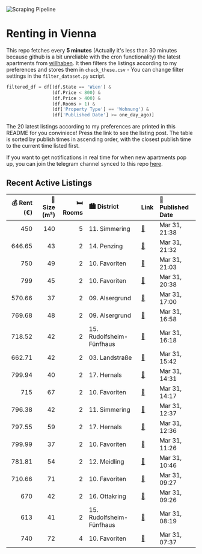 ![Scraping Pipeline](https://github.com/AthomsG/renting-in-vienna/actions/workflows/run_pipeline.yml/badge.svg)


# Renting in Vienna

This repo fetches every **5 minutes** (Actually it's less than 30 minutes because github is a bit unreliable with the cron functionality) the latest apartments from [willhaben](https://www.willhaben.at/).
It then filters the listings according to my preferences and stores them in `check_these.csv` - You can change filter settings in the `filter_dataset.py` script.

```python
filtered_df = df[(df.State == 'Wien') & 
                 (df.Price < 800) &
                 (df.Price > 400) &
                 (df.Rooms > 1) &
                 (df['Property Type'] == 'Wohnung') &
                 (df['Published Date'] >= one_day_ago)]
```

The 20 latest listings according to my preferences are printed in this README for you conviniece! Press the link to see the listing post.
The table is sorted by publish times in ascending order, with the closest publish time to the current time listed first.

If you want to get notifications in real time for when new apartments pop up, you can join the telegram channel synced to this repo [here](https://t.me/+1HPAYOf5BSsyNTlk).

## Recent Active Listings

|   💰 Rent (€) |   📏 Size (m²) |   🛏️ Rooms | 🏙️ District              | Link                                                                                                                                                                                                                                                                                                                      | 📅 Published Date   |
|-------------:|--------------:|-----------:|:-------------------------|:--------------------------------------------------------------------------------------------------------------------------------------------------------------------------------------------------------------------------------------------------------------------------------------------------------------------------|:-------------------|
|       450    |           140 |          5 | 11. Simmering            | [🔗](https://www.willhaben.at/iad/immobilien/d/mietwohnungen/wien/wien-1110-simmering/ein-helles-zimmer-mit-direktem-terrassenzugang-in-7-zimmer-studenten-wohngemeinschaft-mit-5-schlafzimmern-22-m%C2%B2-terrasse-f%C3%BCr-studentinnen-wg-geeignet-%281-k%C3%BCche-2-badezimmer-und-2-wcs%29-ab-1.-april-2-2126120537/) | Mar 31, 21:38      |
|       646.65 |            43 |          2 | 14. Penzing              | [🔗](https://www.willhaben.at/iad/immobilien/d/mietwohnungen/wien/wien-1140-penzing/2-zimmer-altbauwohnung-zur-miete---toplage-1140-895868210/)                                                                                                                                                                            | Mar 31, 21:32      |
|       750    |            49 |          2 | 10. Favoriten            | [🔗](https://www.willhaben.at/iad/immobilien/d/mietwohnungen/wien/wien-1100-favoriten/provisionsfrei:-sonnige-2-zimmer-wohnung-n%C3%A4he-helmut-zilk-park-851110560/)                                                                                                                                                      | Mar 31, 21:03      |
|       799    |            45 |          2 | 10. Favoriten            | [🔗](https://www.willhaben.at/iad/immobilien/d/mietwohnungen/wien/wien-1100-favoriten/sonnwend---living%21-erstbezug---k%C3%BCche---klima---beschattung---u1-n%C3%A4he%21-1661379415/)                                                                                                                                     | Mar 31, 20:38      |
|       570.66 |            37 |          2 | 09. Alsergrund           | [🔗](https://www.willhaben.at/iad/immobilien/d/mietwohnungen/wien/wien-1090-alsergrund/top-lage---alserbachstra%C3%9Fe-2-zimmer-wohnung-881505777/)                                                                                                                                                                        | Mar 31, 17:00      |
|       769.68 |            48 |          2 | 09. Alsergrund           | [🔗](https://www.willhaben.at/iad/immobilien/d/mietwohnungen/wien/wien-1090-alsergrund/ideale-2-zimmer-wohnung---top-lage--wg-geeignet-1916049773/)                                                                                                                                                                        | Mar 31, 16:58      |
|       718.52 |            42 |          2 | 15. Rudolfsheim-Fünfhaus | [🔗](https://www.willhaben.at/iad/immobilien/d/mietwohnungen/wien/wien-1150-rudolfsheim-f%C3%BCnfhaus/provisionsfrei:-unbefristeter-42m%C2%B2-altbau-mit-einbauk%C3%BCche-in-ruhelage---1150-wien-2115256489/)                                                                                                             | Mar 31, 16:18      |
|       662.71 |            42 |          2 | 03. Landstraße           | [🔗](https://www.willhaben.at/iad/immobilien/d/mietwohnungen/wien/wien-1030-landstra%C3%9Fe/%28reserviert%29-2-zimmerwohnung-zwischen-botanischer-garten-und-schweizer-garten-1221223994/)                                                                                                                                 | Mar 31, 15:42      |
|       799.94 |            40 |          2 | 17. Hernals              | [🔗](https://www.willhaben.at/iad/immobilien/d/mietwohnungen/wien/wien-1170-hernals/modernes-wohnen-im-erstbezug---frisch-sanierte-wohnung-mit-hochwertiger-ausstattung%21---jetzt-zuschlagen-1534867671/)                                                                                                                 | Mar 31, 14:31      |
|       715    |            67 |          2 | 10. Favoriten            | [🔗](https://www.willhaben.at/iad/immobilien/d/mietwohnungen/wien/wien-1100-favoriten/komfortable-2--zimmer--altbauwohnung-%7C-unbefristet-%7C-ab-sofort-981340160/)                                                                                                                                                       | Mar 31, 14:17      |
|       796.38 |            42 |          2 | 11. Simmering            | [🔗](https://www.willhaben.at/iad/immobilien/d/mietwohnungen/wien/wien-1110-simmering/vollm%C3%B6bliert-gegen-abl%C3%B6se%21%21-neubauwohnung-mit-kl.-west-garten-und-gro%C3%9Fer-terrasse-1857977035/)                                                                                                                    | Mar 31, 12:37      |
|       797.55 |            59 |          2 | 17. Hernals              | [🔗](https://www.willhaben.at/iad/immobilien/d/mietwohnungen/wien/wien-1170-hernals/beautiful-2-room-apartment-with-separate-kitchen-1404727785/)                                                                                                                                                                          | Mar 31, 12:36      |
|       799.99 |            37 |          2 | 10. Favoriten            | [🔗](https://www.willhaben.at/iad/immobilien/d/mietwohnungen/wien/wien-1100-favoriten/%2A%2A%2A2-zimmer-neubauwohnung-mit-stellplatz-nahe-therme-oberlaa%2A%2A%2A-1431876738/)                                                                                                                                             | Mar 31, 11:26      |
|       781.81 |            54 |          2 | 12. Meidling             | [🔗](https://www.willhaben.at/iad/immobilien/d/mietwohnungen/wien/wien-1120-meidling/2-zimmer-altbau-mit-guter-anbindung-785072780/)                                                                                                                                                                                       | Mar 31, 10:46      |
|       710.66 |            71 |          2 | 10. Favoriten            | [🔗](https://www.willhaben.at/iad/immobilien/d/mietwohnungen/wien/wien-1100-favoriten/hofseitige-2-zimmerwohnung-mit-allen-nebenr%C3%A4umen%2A%2A%2Aunbefristet%2A%2A%2A-1158573175/)                                                                                                                                      | Mar 31, 09:27      |
|       670    |            42 |          2 | 16. Ottakring            | [🔗](https://www.willhaben.at/iad/immobilien/d/mietwohnungen/wien/wien-1160-ottakring/gem%C3%BCtliche-2-zimmerwohnung-in-ottakring-1145584139/)                                                                                                                                                                            | Mar 31, 09:26      |
|       613    |            41 |          2 | 15. Rudolfsheim-Fünfhaus | [🔗](https://www.willhaben.at/iad/immobilien/d/mietwohnungen/wien/wien-1150-rudolfsheim-f%C3%BCnfhaus/helle-2-zimmerwohnung-in-top-lage-provisionsfrei-2142910840/)                                                                                                                                                        | Mar 31, 08:19      |
|       740    |            72 |          4 | 10. Favoriten            | [🔗](https://www.willhaben.at/iad/immobilien/d/mietwohnungen/wien/wien-1100-favoriten/4-zimmer-gemeindewohnung-1100-vormerkschein-2018%21%21%21%21-1269361159/)                                                                                                                                                            | Mar 31, 07:37      |
